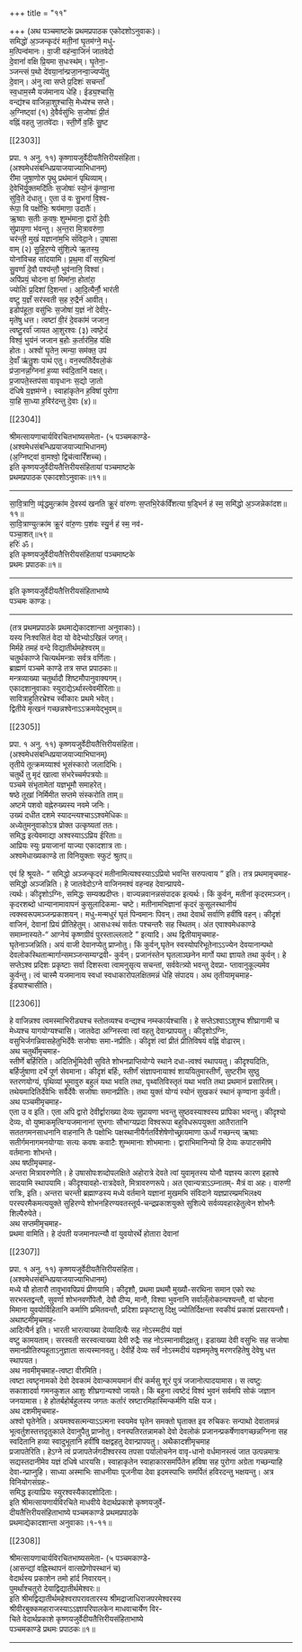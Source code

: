 +++
title = "११"

+++
(अथ पञ्चमाष्टके प्रथमप्रपाठक एकोदशोऽनुवाकः)।  
समिद्धो॑ अ॒ञ्जन्कृद॑रं मती॒नां घृ॒तम॑ग्ने॒ मधु॑-  
म॒त्पिन्व॑मानः। वा॒जी वह॑न्वा॒जिनं॑ जातवेदो  
दे॒वानां॑ वक्षि प्रि॒यमा स॒धःस्थ॑म्। घृ॒तेना॒-  
ञ्जन्त्सं प॒थो दे॑वया॒ना॑न्प्रजा॒नन्वा॒ज्यप्ये॑तु  
दे॒वान्। अ॑नु त्वा सप्ते प्र॒दिशः॑ सचन्ताँ  
स्व॒धाम॒स्मै यज॑मानाय धेहि। ईड्य॒श्चासि॒  
वन्द्य॑श्च वाजिन्ना॒शुश्चासि॒ मेध्य॑श्च सप्ते।  
अ॒ग्निष्ट्वा॑ (१) दे॒वैर्वसु॑भिः स॒जोषाः॑ प्री॒तं  
वह्निं वहतु जा॒तवे॑दाः। स्ती॒र्णे व॒र्हिः सु॒ष्ट

[[2303]]

प्रपा. १ अनु. ११) कृष्णायजुर्वेदीयतैत्तिरीयसंहिता।  
(अश्वमेधसंबन्धिप्रयाजयाज्याभिधानम्)  
री॑मा जुषा॒णोरु पृ॒थु प्रथ॑मानं पृथिव्याम्।  
दे॒वेभि॑र्यु॒क्तमदि॑तिः स॒जोषाः॑ स्यो॒नं कृ॑ण्वा॒ना  
सु॑वि॒ते द॑धातु। ए॒ता उ॑ वः सु॒भगा॑ वि॒श्व-  
रू॑पा॒ वि पक्षो॑भिः॒ श्रय॑माणा॒ उदातैः॑।  
ऋ॒ष्वाः स॒तीः क॒वषः॒ शुम्भ॑माना॒ द्वारो॑ दे॒वीः  
सु॑प्राय॒णा भ॑वन्तु। अ॒न्त॒रा मि॒त्रावरु॑णा॒  
चर॑न्ती॒ मुखं॑ यज्ञाना॑म॒भि सं॑विदा॒ने। उ॒षासा  
वाम् (२) सु॒हि॒र॒ण्ये सु॑शि॒ल्पे ऋ॒तस्य॒  
योना॑विचह सा॑दयामि। प्र॒थ॒मा वाँ॑ सर॒थिना॑  
सु॒वर्णा॑ दे॒वौ पश्य॑न्तौ॒ भुव॑नानि॒ विश्वा॑।  
अपि॑प्रयं॒ चोदना वां॒ मिमा॑ना॒ होता॑रा॒  
ज्योतिः॑ प्र॒दिशा॑ दि॒शन्ता॑। आ॒दि॒त्यैर्नौ॒ भार॑ती  
वष्टु य॒ज्ञँ सर॑स्वती स॒ह रु॒द्रैर्न॑ आवीत्।  
इडोप॑हूता॒ वसु॑भिः स॒जोषा॑ य॒ज्ञं नो॑ देवीर॒-  
मृते॑षु धत्त। त्वष्टा॑ वी॒रं दे॒वका॑मं जजान॒  
त्वष्टु॒रर्वा॑ जायत आ॒शुरश्वः (३) त्वष्टे॒दं  
विश्वं॒ भुय॑नं जजान ब॒होः क॒र्तार॑मि॒ह य॑क्षि  
होतः। अश्वो॑ घृ॒तेन॒ त्मन्या॒ सम॑क्त॒ उप॑  
दे॒वाँ ऋ॑तु॒शः पाथ॑ एतु। वन॒स्पति॑र्देवलो॒कं  
प्र॑जा॒नन्न॒ग्निना॑ ह॒व्या स्व॑दि॒तानि॑ वक्षत्।  
प्र॒जापते॒स्तप॑सा वावृधानः स॒द्यो जा॒तो  
द॑धिषे य॒ज्ञम॑ग्ने। स्वाहा॑कृतेन ह॒विषा॑ पुरोगा  
या॒हि सा॒ध्या ह॒विर॑दन्तु दे॒वाः (४)॥

[[2304]]

श्रीमत्सायणाचार्यविरचितभाष्यसमेता- (५ पञ्चमकाण्डे-  
(अश्वमेधसंबन्धिप्रयाजयाज्याभिधानम्)  
(अ॒ग्निष्ट्वा॑ वा॒मश्वो॒ द्विच॑त्वारिँशच्च)।  
इति कृष्णयजुर्वेदीयतैत्तिरीयसंहितायां पञ्चमाष्टके  
प्रथमप्रपाठक एकादशोऽनुवाकः॥११॥
___________
सा॒वि॒त्राणि॒ व्यृ॑द्धमुत्क्रा॑म दे॒वस्य॑ खनति क्रू॒रं वा॑रुणः स॒प्तभि॒रेक॑विँशत्या ष॒ड्भिर्न ह॑ स्म॒ समि॑द्धो अ॒ञ्जन्नेका॑दश॥११॥  
सा॒वि॒त्राण्युत्क्रा॑म क्रू॒रं वा॑रु॒णः प॒श॑वः स्यु॒र्न ह॑ स्म॒ नव॑-  
पञ्चा॒शत्॥५९॥  
हरिः॑ ॐ।  
इति कृष्णयजुर्वेदीयतैत्तिरीयसंहितायां पञ्चमाष्टके  
प्रथमः प्रपाठकः॥१॥
___________
इति कृष्णयजुर्वेदीयतैत्तिरीयसंहिताभाष्ये  
पञ्चमः काण्डः।
___________
(तत्र प्रथमप्रपाठके प्रथमाद्येकादशान्ता अनुवाकाः)।  
यस्य निःश्वसितं वेदा यो वेदेभ्योऽखिलं जगत्।  
मिर्महे तमहं वन्दे विद्यातीर्थमहेश्वरम्॥  
चतुर्थकाण्जे चित्यर्थमन्त्राः सर्वत्र वर्णिताः।  
ब्राह्मणं पञ्चमे काण्डे तत्र सप्त प्रपाठकाः॥  
मन्त्रव्याख्या चतुर्थादौ शिष्टमौपानुवाक्यगम्।  
एकादशानुवाकाः स्युराद्येऽर्थास्त्वेवमीरिताः॥  
सावित्राहुतिरभ्रेश्च स्वीकारः प्रथमे भवेत्।  
द्वितीये मृत्खनं गच्छन्नश्वेनाऽऽक्रमयेद्भुवम्॥

[[2305]]

प्रपा. १ अनु. ११) कृष्णयजुर्वेदीयतैत्तिरीयसंहिता।  
(अश्वमेधसंबन्धिप्रयाजयाज्याभिघानम्)  
तृतीये तूत्क्रमय्याश्वं भूसंस्कारो जलादिभिः।  
चतुर्थे तु मृदं खात्वा संभरेच्चर्मपत्रयोः॥  
पञ्चमे संभृतामेतां यज्ञभूमौ समाहरेत्।  
षष्ठे तूखां निर्मिमीत सप्तमे संस्करोति ताम्॥  
अष्टमे पशवो वह्नेरुख्यस्य नवमे जनिः।  
उख्यं दधीत दशमे स्यादन्त्यश्चाऽऽश्वमेधिकः॥  
अध्येतुमनुवाकोऽत्र प्रोक्त उत्कृष्यतां ततः।  
समिद्ध इत्येवमाद्या अश्वस्याऽऽप्रिय ईरिताः॥  
आप्रियः स्युः प्रयाजानां याज्या एकादशात्र ताः।  
अश्वमेधाख्यकाण्डे ता विनियुक्ताः स्फुटं श्रुतप्॥

एवं हि श्रूयते- “ समिद्धो अञ्जन्कृदरं मतीनामित्यश्वस्याऽऽप्रियो भवन्ति सरुपत्वाय ” इति। तत्र प्रथमामृचमाह-  
समिद्धो अञ्जन्निति। हे जातवेदोऽग्ने वाजिनमश्वं वहन्वह देवान्प्रापये-  
त्यर्थः। कीदृशोऽग्निः, समिद्धः सम्यक्प्रदीप्तः। वाज्यन्नवानन्नसंपादक इत्यर्थः। किं कुर्वन्, मतीनां कृदरमञ्जन्। कृदरशब्दो धान्यानामावापनं कुसुलादिकमा- चष्टे। मतीनामभिज्ञानां कृदरं कुसूलस्थानीयं त्वक्स्वरूपमञ्जन्प्रकाशयन्। मधु-मन्मधुरं घृतं पिन्वमानः पिवन्। तथा देवार्थं सर्वाणि हवींषि वहन्। कीदृशं वाजिनं, देवानां प्रियं प्रीतिहेतुम्। आसधःस्थं सर्वतः पश्चन्तरैः सह स्थितम्। अंत एवाश्वमेधकाण्डे समाम्नास्यते-“ आग्नेयं कृष्णग्रीवं पुरस्ताल्ललाटे ” इत्यादि। अथ द्वितीयामृचमाह-  
घृतेनाञ्जन्निति। अयं वाजी देवानप्येतु प्राप्नोतु। किं कुर्वन्,घृतेन स्वस्योपरिभूतेनाऽऽज्येन देवयानान्पथो देवलोकस्थितान्मार्गान्समञ्जन्सम्यग्द्रवी- कुर्वन्। प्रजानंस्तेन घृतलाञ्छनेन मार्गो यथा ज्ञायते तथा कुर्वन्। हे सप्तेऽश्व प्रदिशः प्रकृष्टाः सर्वा दिशस्त्वा त्वामनुसृत्य सचन्तां, सर्ववेत्त्र्यो भवन्तु देवप्रा- प्तावानुकूल्यमेव कुर्वन्तु। त्वं चास्मै यजमानाय स्वधां स्वधाकारोपलक्षितमन्नं धेहि संपादय। अथ तृतीयामृचमाह-ईड्याश्चासीति।

[[2306]]

हे वाजिन्नश्व त्वमस्माभिरीड्यश्च स्तोतव्यश्च वन्द्यश्च नम्स्कार्यश्चासि। हे सप्तेऽश्वाऽऽशुश्च शीघ्रागामी च मेध्यश्च यागयोग्यश्चासि। जातवेदा अग्निस्त्वा त्वां वहतु देवान्प्रापयतु। कीदृशोऽग्निः, वसुभिर्जगन्निवासहेतुभिर्देवैः सजोषाः समा-नप्रीतिः। कीदृशं त्वां प्रीतं प्रीतिविषयं वह्निं वोढारम्।  
अथ चतुर्थीमृचमाह-  
स्तीर्णे बर्हिरिति। अदितिर्भूमिदेवी सुविते शोभनप्राप्तियोग्ये स्थाने दधा-त्वश्वं स्थापयतु। कीदृश्यदितिः, बर्हिर्जुषाणा दर्भे पूर्ण सेवमाना। कीदृशं बर्हिः, स्तीर्णं संज्ञापनायाश्वं शाययितुमास्तीर्णं, सुष्टरीम सुष्ठु स्तरणयोग्यं, पृथिव्यां भूमावुरु बहुलं यथा भवति तथा, पृथ्वतिविस्तृतं यथा भवति तथा प्रथमानं प्रसारितम्। तथेयमादितिर्देवेभिः सर्वैर्देवैः सजोषाः समानप्रीतिः। तथा युक्तं योग्यं स्योनं सुखकरं स्थानं कृण्वाना कुर्वती। अथ पञ्चमीमृचमाह-  
एता उ व इति। एता अपि द्वारो देवीर्द्वाराख्या देव्यः सुप्रायणा भवन्तु सुष्ठवस्याश्वस्य प्रापिका भवन्तु। कीदृश्यो देव्यः, वो युष्माकमृत्विग्यजमानानां सुभगाः सौभाग्यप्रदा विश्वरूपा बहुविधरूपयुक्ता आतैरातानि सततगमनसाधनानि वाहनानि तैः पक्षोभिः पक्षस्थानीयैर्गतर्विशेषेणोच्छ्रायमाणा ऊर्ध्वं गच्छन्त्य् ऋष्वाः सतीर्गमनागमनयोग्याः सत्यः कवषः कवाटैः शुम्भमानाः शोभमानाः। द्वाराभिमानिन्यो हि देव्यः कपाटसमीपे वर्तमानाः शोभन्ते।  
अथ षष्ठीमृचमाह-  
अन्तरा मित्रावरुणेति। हे उषासोपःशव्दोपलक्षिते अहोरात्रे देवते त्वां युवामृतस्य योनौ यज्ञस्य कारण इहाश्वे सादयामि स्थापयामि। कीदृश्यावहो-रात्रदेवते, मित्रावरुणरूपे। अत एवान्यत्राऽऽम्नातम्- मैत्रं वा अहः। वारुणी रात्रिः, इति। अन्तरा चरन्ती ब्रह्माण्डस्य मध्ये वर्तमाने यज्ञानां मुखमभि संविदाने यज्ञप्रारम्प्रमभिलक्ष्य परस्परमैकमत्ययुक्ते सुहिरण्ये शोभनहिरण्यवतस्तूर्य-चन्द्रप्रकाशयुक्ते सुशिल्पे सर्वव्यवहारहेतुत्वेन शोभनैः शिल्पैरुपेते।  
अथ सप्तमीमृचमाह-  
प्रथमा वामिति। हे दंपती यजमानपत्न्यौ वां युवयोरर्थे होतारा देवानां

[[2307]]

प्रपा. १ अनु. ११) कृष्णयजुर्वेदीयतैत्तिरीयसंहिता।  
(अश्वमेधसंबंन्धिप्रयाजयाज्याभिधानम्)  
मध्ये यौ होतारौ तावुभावपिप्रयं प्रीणयामि। कीदृशौ, प्रथमा प्रथमौ मुख्यौ-सरथिना समान एको रथः सरभस्तद्वन्तौ, सुवर्णा शोभनवर्णोपेतौ, देवौ दीप्य, मानौ, विश्वा भुवनानि सर्वाल्ँलोकान्पश्यन्तौ, वां चोदना मिमाना युवयोर्विहितानि कर्माणि प्रमितवन्तौ, प्रदिशा प्रकृष्टासु दिक्षु ज्योतिर्दिक्षन्ता स्वकीयं प्रकाशं प्रसारयन्तौ। अथाष्टमीमृचमाह-  
आदित्यैर्न इति। भारती भारत्याख्या देव्यादित्यैः सह नोऽस्मदीयं यज्ञं  
वष्टु कामयताम्। सरस्वती सरस्वत्याख्या देवी रुद्रैः सह नोऽस्मानावीद्रक्षतु। इडाख्या देवी वसुभिः सह सजोषा समानप्रीतिरुपहूताऽनुज्ञाता सत्यस्मानवतु। देवीर्हे देव्यः सर्वं नोऽस्मदीयं यज्ञममृतेषु मरणरहितेषु देवेषु धत्त स्थापयत।  
अथ नवमीमृचमाह-त्वष्टा वीरमिति।  
त्वष्टा त्वष्टृनामको देवो देवकामं देवान्कामयमानं वीरं कर्मसु शूरं पुत्रं जजानोत्पादयामास। स त्वष्टुः सकाशादर्वा गमनकुशल आशुः शीघ्रगान्यश्वो जायते। किं बहुना त्वष्टेदं विश्वं भुवनं सर्वमपि सोकं जज्ञान जनयामास। हे होतर्बहोर्बहुलस्य जगतः कर्तारं स्रष्टारमिहास्मिन्कर्मणि यक्षि यज।  
अथ दशमीमृचमाह-  
अश्वो घृतेनेति। अयमश्वसत्मन्याऽऽत्मना स्वयमेव घृतेन समक्तो घृताक्त इव रुचिकरः सन्पाथो देवातामन्नं भूत्वर्तुशस्तत्तदृतुकाले देवानुपैतु प्राप्नोतु। वनस्पतिरतन्नामको देवो देवलोकं प्रजानन्प्रकर्षेणावगच्छन्नग्निना सह स्वदितानि हव्या स्वादुभूतानि हवींषि वक्षद्वहतु देवान्प्रापयतु। अथैकादशीमृचमाह  
प्रजापतेरिति। हेऽग्ने त्वं प्रजापतेर्जगदीश्वरस्य तपसा पर्यालोचनेन वावृ-धानो वर्धमानस्त्वं जात उत्पन्नमात्रः सद्यस्तदानीमेव यज्ञं दधिषे धारयसि। स्वाहाकृतेन स्वाहाकारसमर्पितेन हविषा सह पुरोगा अग्रेता गच्छन्याहि देवा-न्प्राप्नुहि। साध्या अस्माभिः साधनीयाः पूजनीया देवा इदमस्पाभिः समर्पितं हविरदन्तु भक्षयन्तु। अत्र विनियोगसंग्रहः-  
समिद्ध इत्याप्रियः स्युरश्वस्यैकादशोदिताः।  
इति श्रीमत्सायणार्यविरचिते माधवीये वेदार्थप्रकाशे कृष्णयजुर्वे-  
दीयतैत्तिरीयसंहिताभाष्ये पञ्चमकाण्डे प्रथमप्रपाठके  
प्रथमाद्येकादशान्ता अनुवाकाः।१-११॥

[[2308]]

श्रीमत्सायणाचार्यविरचितभाष्यसमेता- (५ पञ्चमकाण्डे-  
(आसन्द्यां वह्निस्थापनं वात्सप्रेणोपस्थानं च)  
वेदार्थस्य प्रकाशेन तमो हांर्द निवारयन्।  
पुमर्थांश्चतुरो देयाद्विद्यातीर्थमेश्वरः॥  
इति श्रीमद्विद्यातीर्थमहेश्वरापरावतारस्य श्रीमद्राजाधिराजपरमेश्वरस्य  
श्रीवीरबुक्कमहाराजस्याऽऽज्ञापरिपालकेन माधवाचार्येण विर-  
चिते वेदार्थप्रकाशे कृष्णयजुर्वेदीयतैत्तिरीयसंहिताभाष्ये  
पञ्चमकाण्डे प्रथमः प्रपाठकः॥१॥
___________